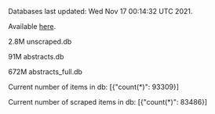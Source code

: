 Databases last updated: Wed Nov 17 00:14:32 UTC 2021. 

Available [here](https://github.com/cbeauhilton/ash-db/releases).

2.8M	unscraped.db

91M	abstracts.db

672M	abstracts_full.db

Current number of items in db:
[{"count(*)": 93309}]

Current number of scraped items in db:
[{"count(*)": 83486}]
